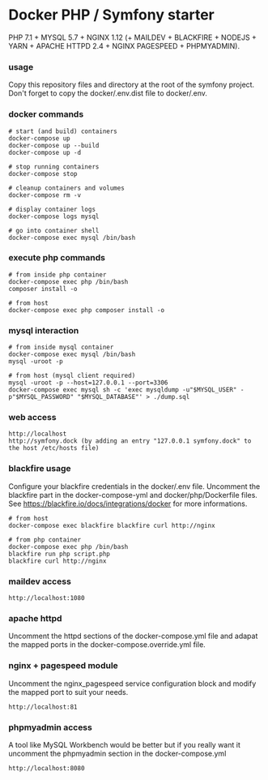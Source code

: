 Docker PHP / Symfony starter
============================ 

PHP 7.1 + MYSQL 5.7 + NGINX 1.12 (+ MAILDEV + BLACKFIRE + NODEJS + YARN + APACHE HTTPD 2.4 + NGINX PAGESPEED + PHPMYADMIN).

### usage

Copy this repository files and directory at the root of the symfony project. 
Don't forget to copy the docker/.env.dist file to docker/.env.

### docker commands
    
    # start (and build) containers
    docker-compose up
    docker-compose up --build
    docker-compose up -d
    
    # stop running containers
    docker-compose stop
    
    # cleanup containers and volumes
    docker-compose rm -v
    
    # display container logs
    docker-compose logs mysql
    
    # go into container shell
    docker-compose exec mysql /bin/bash

### execute php commands

    # from inside php container
    docker-compose exec php /bin/bash
    composer install -o

    # from host
    docker-compose exec php composer install -o

### mysql interaction
    
    # from inside mysql container
    docker-compose exec mysql /bin/bash
    mysql -uroot -p

    # from host (mysql client required)
    mysql -uroot -p --host=127.0.0.1 --port=3306
    docker-compose exec mysql sh -c 'exec mysqldump -u"$MYSQL_USER" -p"$MYSQL_PASSWORD" "$MYSQL_DATABASE"' > ./dump.sql

### web access

    http://localhost
    http://symfony.dock (by adding an entry "127.0.0.1 symfony.dock" to the host /etc/hosts file)

### blackfire usage

Configure your blackfire credentials in the docker/.env file. 
Uncomment the blackfire part in the docker-compose-yml and docker/php/Dockerfile files.
See https://blackfire.io/docs/integrations/docker for more informations.

    # from host
    docker-compose exec blackfire blackfire curl http://nginx
    
    # from php container
    docker-compose exec php /bin/bash
    blackfire run php script.php
    blackfire curl http://nginx

### maildev access

    http://localhost:1080

### apache httpd

Uncomment the httpd sections of the docker-compose.yml file and adapat the mapped ports in the docker-compose.override.yml file.

### nginx + pagespeed module

Uncomment the nginx_pagespeed service configuration block and modify the mapped port to suit your needs.

    http://localhost:81

### phpmyadmin access

A tool like MySQL Workbench would be better but if you really want it uncomment the phpmyadmin section in the docker-compose.yml

    http://localhost:8080
